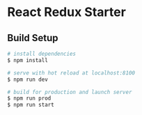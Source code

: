 # React Redux Starter

## Build Setup

``` bash
# install dependencies
$ npm install

# serve with hot reload at localhost:8100
$ npm run dev

# build for production and launch server
$ npm run prod
$ npm run start

```
